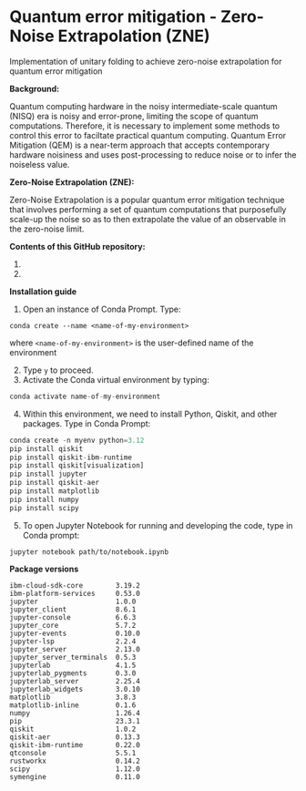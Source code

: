 # Quantum error mitigation - Zero-Noise Extrapolation (ZNE)
Implementation of unitary folding to achieve zero-noise extrapolation for quantum error mitigation

**Background:**

Quantum computing hardware in the noisy intermediate-scale quantum (NISQ) era is noisy and error-prone, limiting the scope of quantum computations. Therefore, it is necessary to implement some methods to control this error to faciltate practical quantum computing. Quantum Error Mitigation (QEM) is a near-term approach that accepts contemporary hardware noisiness and uses post-processing to reduce noise or to infer the noiseless value.

**Zero-Noise Extrapolation (ZNE):**

Zero-Noise Extrapolation is a popular quantum error mitigation technique that involves performing a set of quantum computations that purposefully scale-up the noise so as to then extrapolate the value of an observable in the zero-noise limit. 

**Contents of this GitHub repository:**

1. 
2. 

**Installation guide**

1. Open an instance of Conda Prompt. Type:
```
conda create --name <name-of-my-environment>
```
where ```<name-of-my-environment>``` is the user-defined name of the environment

2. Type ```y``` to proceed.
3. Activate the Conda virtual environment by typing:
```python
conda activate name-of-my-environment
```
4. Within this environment, we need to install Python, Qiskit, and other packages. Type in Conda Prompt:
```python
conda create -n myenv python=3.12
pip install qiskit
pip install qiskit-ibm-runtime
pip install qiskit[visualization]
pip install jupyter
pip install qiskit-aer
pip install matplotlib
pip install numpy
pip install scipy
```
5. To open Jupyter Notebook for running and developing the code, type in Conda prompt:
```conda
jupyter notebook path/to/notebook.ipynb
```

**Package versions**

```
ibm-cloud-sdk-core        3.19.2
ibm-platform-services     0.53.0
jupyter                   1.0.0
jupyter_client            8.6.1
jupyter-console           6.6.3
jupyter_core              5.7.2
jupyter-events            0.10.0
jupyter-lsp               2.2.4
jupyter_server            2.13.0
jupyter_server_terminals  0.5.3
jupyterlab                4.1.5
jupyterlab_pygments       0.3.0
jupyterlab_server         2.25.4
jupyterlab_widgets        3.0.10
matplotlib                3.8.3
matplotlib-inline         0.1.6
numpy                     1.26.4
pip                       23.3.1
qiskit                    1.0.2
qiskit-aer                0.13.3
qiskit-ibm-runtime        0.22.0
qtconsole                 5.5.1
rustworkx                 0.14.2
scipy                     1.12.0
symengine                 0.11.0
```
